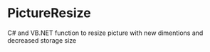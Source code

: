 # PictureResize
C# and VB.NET function to resize picture with new dimentions and decreased storage size
